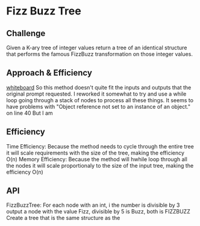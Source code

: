 ﻿# Fizz Buzz Tree

## Challenge
Given a K-ary tree of integer values return a tree of an identical structure that performs the famous FizzBuzz transformation on those integer values.

## Approach & Efficiency

[whiteboard](Code-Challenge-18.md)
So this method doesn't quite fit the inputs and outputs that the original prompt requested. I reworked it somewhat to try and use a while loop going through a stack of nodes
to process all these things. It seems to have problems with "Object reference not set to an instance of an object." on line 40 But I am 

## Efficiency
Time Efficiency: Because the method needs to cycle through the entire tree it will scale requirements with the size of the tree, making the efficiency O(n)
Memory Efficiency: Because the method will hwhile loop through all the nodes it will scale proportionaly to the size of the input tree, making the efficiency O(n)

## API
FizzBuzzTree: For each node with an int, i the number is divisible by 3 output a node with the value Fizz, divisible by 5 is Buzz, both is FIZZBUZZ
Create a tree that is the same structure as the 
